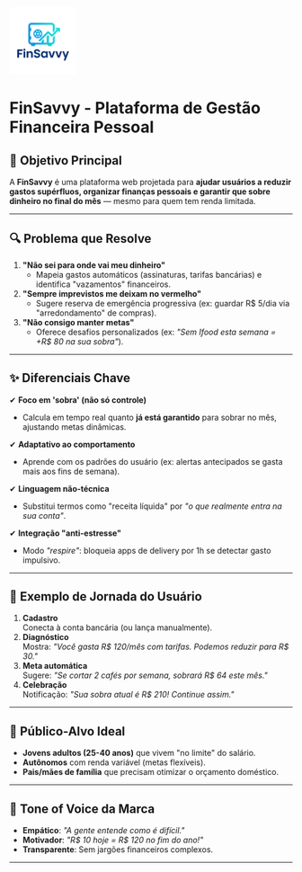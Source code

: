 <img src="https://github.com/Matheus0820/finsavvy/blob/main/docs/finsavvy_logo.png?raw=true" width="120" alt="FinSavvy Logo">

# FinSavvy - Plataforma de Gestão Financeira Pessoal

## 🎯 Objetivo Principal
A **FinSavvy** é uma plataforma web projetada para **ajudar usuários a reduzir gastos supérfluos, organizar finanças pessoais e garantir que sobre dinheiro no final do mês** — mesmo para quem tem renda limitada.

---

## 🔍 Problema que Resolve
1. **"Não sei para onde vai meu dinheiro"**  
   - Mapeia gastos automáticos (assinaturas, tarifas bancárias) e identifica "vazamentos" financeiros.  
2. **"Sempre imprevistos me deixam no vermelho"**  
   - Sugere reserva de emergência progressiva (ex: guardar R$ 5/dia via "arredondamento" de compras).  
3. **"Não consigo manter metas"**  
   - Oferece desafios personalizados (ex: *"Sem Ifood esta semana = +R$ 80 na sua sobra"*).

---

## ✨ Diferenciais Chave
✔ **Foco em 'sobra' (não só controle)**  
   - Calcula em tempo real quanto **já está garantido** para sobrar no mês, ajustando metas dinâmicas.  

✔ **Adaptativo ao comportamento**  
   - Aprende com os padrões do usuário (ex: alertas antecipados se gasta mais aos fins de semana).  

✔ **Linguagem não-técnica**  
   - Substitui termos como "receita líquida" por *"o que realmente entra na sua conta"*.  

✔ **Integração "anti-estresse"**  
   - Modo *"respire"*: bloqueia apps de delivery por 1h se detectar gasto impulsivo.

---

## 🚀 Exemplo de Jornada do Usuário
1. **Cadastro**  
   Conecta à conta bancária (ou lança manualmente).  
2. **Diagnóstico**  
   Mostra: *"Você gasta R$ 120/mês com tarifas. Podemos reduzir para R$ 30."*  
3. **Meta automática**  
   Sugere: *"Se cortar 2 cafés por semana, sobrará R$ 64 este mês."*  
4. **Celebração**  
   Notificação: *"Sua sobra atual é R$ 210! Continue assim."*

---

## 🎯 Público-Alvo Ideal
- **Jovens adultos (25-40 anos)** que vivem "no limite" do salário.  
- **Autônomos** com renda variável (metas flexíveis).  
- **Pais/mães de família** que precisam otimizar o orçamento doméstico.  

---

## 💬 Tone of Voice da Marca
- **Empático**: *"A gente entende como é difícil."*  
- **Motivador**: *"R$ 10 hoje = R$ 120 no fim do ano!"*  
- **Transparente**: Sem jargões financeiros complexos.  

---
